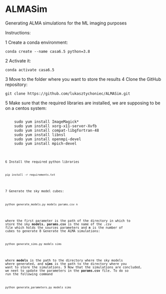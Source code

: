 # ALMASim
Generating ALMA simulations for the ML imaging purposes

Instructions:

1 Create a conda environment:
<pre><code>conda create --name casa6.5 python=3.8 </code></pre>
2 Activate it:
<pre><code>conda activate casa6.5</code></pre>
3 Move to the folder where you want to store the results
4 Clone the GitHub repository:
<pre><code>git clone https://github.com/lukasztychoniec/ALMASim.git</pre></code>
5 Make sure that the required libraries are installed, we are supposing to be on a centos system:
<pre><code>
    sudo yum install ImageMagick*
    sudo yum install xorg-x11-server-Xvfb
    sudo yum install compat-libgfortran-48
    sudo yum install libnsl
    sudo yum install openmpi-devel
    sudo yum install mpich-devel
</pre><code>
6 Install the required python libraries
<pre><code>pip install -r requirements.txt</code></pre>
7 Generate the sky model cubes:
<pre><code>python generate_models.py models params.csv n </code></pre>
where the first parameter is the path of the directory in which to store the sky <b>models</b>, <b>params.csv</b> is the name of the .csv file which holds the sources parameters and <b>n</b> is the number of cubes to generate
8 Generate the ALMA simulations:
<pre><code>python generate_sims.py models sims </code></pre>
where <b>models</b> is the path to the directory where the sky models where generated, and <b>sims</b> is the path to the directory where you want to store the simulations.
9 Now that the simulations are concluded, we neet to update the parameters in the <b>params.csv</b> file. To do so run the following command
<pre><code>python generate_parameters.py models sims </code></pre>

